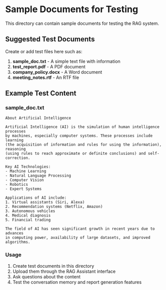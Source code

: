 # Sample Documents for Testing

This directory can contain sample documents for testing the RAG system.

## Suggested Test Documents

Create or add test files here such as:

1. **sample_doc.txt** - A simple text file with information
2. **test_report.pdf** - A PDF document
3. **company_policy.docx** - A Word document
4. **meeting_notes.rtf** - An RTF file

## Example Test Content

### sample_doc.txt

```
About Artificial Intelligence

Artificial Intelligence (AI) is the simulation of human intelligence processes 
by machines, especially computer systems. These processes include learning 
(the acquisition of information and rules for using the information), reasoning 
(using rules to reach approximate or definite conclusions) and self-correction.

Key AI Technologies:
- Machine Learning
- Natural Language Processing
- Computer Vision
- Robotics
- Expert Systems

Applications of AI include:
1. Virtual assistants (Siri, Alexa)
2. Recommendation systems (Netflix, Amazon)
3. Autonomous vehicles
4. Medical diagnosis
5. Financial trading

The field of AI has seen significant growth in recent years due to advances 
in computing power, availability of large datasets, and improved algorithms.
```

### Usage

1. Create test documents in this directory
2. Upload them through the RAG Assistant interface
3. Ask questions about the content
4. Test the conversation memory and report generation features
